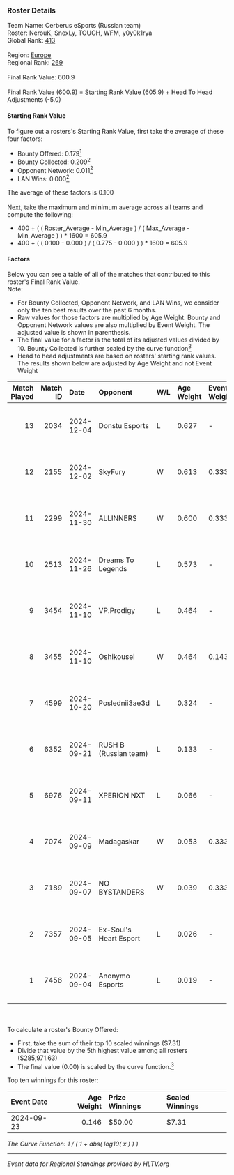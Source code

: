 ### Roster Details<br />
Team Name: Cerberus eSports (Russian team)<br />
Roster: NerouK, SnexLy, TOUGH, WFM, y0y0k1rya<br />
Global Rank: [413](../../standings_global_2025_02_28.md)<br />
<br />
Region: [Europe]( ../../standings_europe_2025_02_28.md)<br />
Regional Rank: [269]( ../../standings_europe_2025_02_28.md)<br />
<br />
Final Rank Value:  600.9<br />
<br />
Final Rank Value (600.9) = Starting Rank Value (605.9) + Head To Head Adjustments (-5.0)<br />

#### Starting Rank Value<br />
To figure out a rosters's Starting Rank Value, first take the average of these four factors:<br />
- Bounty Offered: 0.179[<sup>1</sup>](#table2)
- Bounty Collected: 0.209[<sup>2</sup>](#table1)
- Opponent Network: 0.011[<sup>2</sup>](#table1)
- LAN Wins: 0.000[<sup>2</sup>](#table1)

The average of these factors is 0.100<br />
<br />
Next, take the maximum and minimum average across all teams and compute the following:<br />
- 400 + ( ( Roster_Average - Min_Average ) / ( Max_Average - Min_Average ) ) * 1600 = 605.9
- 400 + ( ( 0.100 - 0.000 ) / ( 0.775 - 0.000 ) ) * 1600 = 605.9


#### Factors<br />
Below you can see a table of all of the matches that contributed to this roster's Final Rank Value.<br />
Note:<br />

- For Bounty Collected, Opponent Network, and LAN Wins, we consider only the ten best results over the past 6 months.
- Raw values for those factors are multiplied by Age Weight. Bounty and Opponent Network values are also multiplied by Event Weight. The adjusted value is shown in parenthesis.
- The final value for a factor is the total of its adjusted values divided by 10. Bounty Collected is further scaled by the curve function[<sup>3</sup>](#curveFunction)
- Head to head adjustments are based on rosters' starting rank values. The results shown below are adjusted by Age Weight and not Event Weight
<span id="table1"></span><br />


| Match Played | Match ID | Date       | Opponent               | W/L | Age Weight | Event Weight | Bounty Collected | Opponent Network | LAN Wins  | H2H Adj. | Roster                                |
| -: | -: | :- | :- | :- | :- | :- | :- | :- | :- | -: | :- |
|           13 |     2034 | 2024-12-04 | Donstu Esports         | L   | 0.627      | -            | -                | -                | -         |   -12.32 | NerouK, SnexLy, TOUGH, WFM, y0y0k1rya |
|           12 |     2155 | 2024-12-02 | SkyFury                | W   | 0.613      | 0.333        | 0.005 (0.001)    | 0.367 (0.075)    | 0 (0.000) |    11.98 | NerouK, SnexLy, TOUGH, WFM, y0y0k1rya |
|           11 |     2299 | 2024-11-30 | ALLINNERS              | W   | 0.600      | 0.333        | 0.003 (0.001)    | 0.162 (0.032)    | 0 (0.000) |    12.96 | NerouK, SnexLy, TOUGH, WFM, y0y0k1rya |
|           10 |     2513 | 2024-11-26 | Dreams To Legends      | L   | 0.573      | -            | -                | -                | -         |    -8.17 | NerouK, SnexLy, TOUGH, WFM, y0y0k1rya |
|            9 |     3454 | 2024-11-10 | VP.Prodigy             | L   | 0.464      | -            | -                | -                | -         |    -7.63 | NerouK, SnexLy, TOUGH, WFM, y0y0k1rya |
|            8 |     3455 | 2024-11-10 | Oshikousei             | W   | 0.464      | 0.143        | 0.000 (0.000)    | 0.000 (0.000)    | 0 (0.000) |     3.52 | NerouK, SnexLy, TOUGH, WFM, y0y0k1rya |
|            7 |     4599 | 2024-10-20 | Poslednii3ae3d         | L   | 0.324      | -            | -                | -                | -         |    -4.41 | NerouK, SnexLy, TOUGH, WFM, y0y0k1rya |
|            6 |     6352 | 2024-09-21 | RUSH B (Russian team)  | L   | 0.133      | -            | -                | -                | -         |    -0.51 | ParliE, SnexLy, WFM, xnkka, y0y0k1rya |
|            5 |     6976 | 2024-09-11 | XPERION NXT            | L   | 0.066      | -            | -                | -                | -         |    -0.89 | NerouK, SnexLy, TOUGH, WFM, y0y0k1rya |
|            4 |     7074 | 2024-09-09 | Madagaskar             | W   | 0.053      | 0.333        | 0.000 (0.000)    | 0.003 (0.000)    | 0 (0.000) |     0.54 | NerouK, SnexLy, TOUGH, WFM, y0y0k1rya |
|            3 |     7189 | 2024-09-07 | NO BYSTANDERS          | W   | 0.039      | 0.333        | 0.000 (0.000)    | 0.020 (0.000)    | 0 (0.000) |     0.43 | NerouK, SnexLy, TOUGH, WFM, y0y0k1rya |
|            2 |     7357 | 2024-09-05 | Ex-Soul's Heart Esport | L   | 0.026      | -            | -                | -                | -         |    -0.37 | NerouK, SnexLy, TOUGH, WFM, y0y0k1rya |
|            1 |     7456 | 2024-09-04 | Anonymo Esports        | L   | 0.019      | -            | -                | -                | -         |    -0.11 | NerouK, SnexLy, TOUGH, WFM, y0y0k1rya |

<br />
<span id="table2"></span><br />
To calculate a roster's Bounty Offered:<br />

- First, take the sum of their top 10 scaled winnings ($7.31)
- Divide that value by the 5th highest value among all rosters ($285,971.63)
- The final value (0.00) is scaled by the curve function.[<sup>3</sup>](#curveFunction)

Top ten winnings for this roster:<br />

| Event Date | Age Weight | Prize Winnings | Scaled Winnings |
| :- | -: | :- | :- |
| 2024-09-23 |      0.146 | $50.00         | $7.31           |


<span id="curveFunction"></span>_The Curve Function: 1 / ( 1 + abs( log10( x ) ) )_<br />

---
_Event data for Regional Standings provided by HLTV.org_<br />
